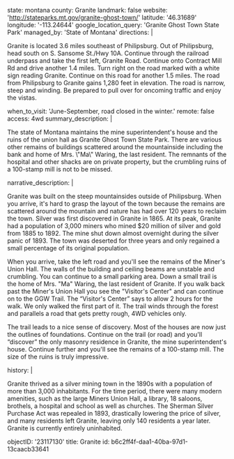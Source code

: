 state: montana
county: Granite
landmark: false
website: 'http://stateparks.mt.gov/granite-ghost-town/'
latitude: '46.31689'
longitude: '-113.24644'
google_location_query: 'Granite Ghost Town State Park'
managed_by: 'State of Montana'
directions: |
  <p>Granite is located 3.6 miles southeast of Philipsburg. Out of Philipsburg, head south on S. Sansome St./Hwy 10A. Continue through the railroad underpass and take the first left, Granite Road. Continue onto Contract Mill Rd and drive another 1.4 miles. Turn right on the road marked with a white sign reading Granite. Continue on this road for another 1.5 miles. The road from Philipsburg to Granite gains 1,280 feet in elevation. The road is narrow, steep and winding. Be prepared to pull over for oncoming traffic and enjoy the vistas.
  </p>
when_to_visit: 'June-September, road closed in the winter.'
remote: false
access: 4wd
summary_description: |
  <p>The state of Montana maintains the mine superintendent's house and the ruins of the union hall as Granite Ghost Town State Park. There are various other remains of buildings scattered around the mountainside including the bank and home of Mrs. \"Ma\" Waring, the last resident. The remnants of the hospital and other shacks are on private property, but the crumbling ruins of a 100-stamp mill is not to be missed.
  </p>
narrative_description: |
  <p>Granite was built on the steep mountainsides outside of Philipsburg. When you arrive, it's hard to grasp the layout of the town because the remains are scattered around the mountain and nature has had over 120 years to reclaim the town. Silver was first discovered in Granite in 1865. At its peak, Granite had a population of 3,000 miners who mined $20 million of silver and gold from 1885 to 1892. The mine shut down almost overnight during the silver panic of 1893. The town was deserted for three years and only regained a small percentage of its original population.
  </p>
  <p>When you arrive, take the left road and you'll see the remains of the Miner's Union Hall. The walls of the building and ceiling beams are unstable and crumbling. You can continue to a small parking area. Down a small trail is the home of Mrs. "Ma" Waring, the last resident of Granite. If you walk back past the Miner's Union Hall you see the "Visitor's Center" and can continue on to the GGW Trail. The “Visitor's Center” says to allow 2 hours for the walk. We only walked the first part of it. The trail winds through the forest and parallels a road that gets pretty rough, 4WD vehicles only.
  </p>
  <p>The trail leads to a nice sense of discovery. Most of the houses are now just the outlines of foundations. Continue on the trail (or road) and you'll “discover” the only masonry residence in Granite, the mine superintendent's house. Continue further and you'll see the remains of a 100-stamp mill. The size of the ruins is truly impressive.
  </p>
history: |
  <p>Granite thrived as a silver mining town in the 1890s with a population of more than 3,000 inhabitants. For the time period, there were many modern amenities, such as the large Miners Union Hall, a library, 18 saloons, brothels, a hospital and school as well as churches. The Sherman Silver Purchase Act was repealed in 1893, drastically lowering the price of silver, and many residents left Granite, leaving only 140 residents a year later. Granite is currently entirely uninhabited.
  </p>
objectID: '23117130'
title: Granite
id: b6c2ff4f-daa1-40ba-97d1-13caacb33641
